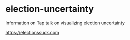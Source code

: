 # election-uncertainty
Information on Tap talk on visualizing election uncertainty

https://electionssuck.com